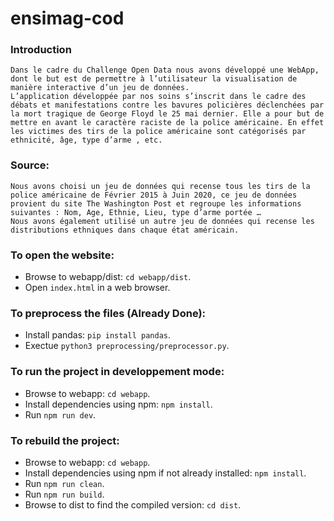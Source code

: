 # ensimag-cod

### Introduction
    Dans le cadre du Challenge Open Data nous avons développé une WebApp, dont le but est de permettre à l’utilisateur la visualisation de manière interactive d’un jeu de données.
    L’application développée par nos soins s’inscrit dans le cadre des débats et manifestations contre les bavures policières déclenchées par la mort tragique de George Floyd le 25 mai dernier. Elle a pour but de mettre en avant le caractère raciste de la police américaine. En effet les victimes des tirs de la police américaine sont catégorisés par ethnicité, âge, type d’arme , etc.

### Source:
    Nous avons choisi un jeu de données qui recense tous les tirs de la police américaine de Février 2015 à Juin 2020, ce jeu de données provient du site The Washington Post et regroupe les informations suivantes : Nom, Age, Ethnie, Lieu, type d’arme portée …
    Nous avons également utilisé un autre jeu de données qui recense les distributions ethniques dans chaque état américain. 

### To open the website:
- Browse to webapp/dist: `cd webapp/dist`.
- Open `index.html` in a web browser.

### To preprocess the files (Already Done):
- Install pandas: `pip install pandas`.
- Exectue `python3 preprocessing/preprocessor.py`.

### To run the project in developpement mode:
- Browse to webapp: `cd webapp`.
- Install dependencies using npm: `npm install`.
- Run `npm run dev`.

### To rebuild the project:
- Browse to webapp: `cd webapp`.
- Install dependencies using npm if not already installed: `npm install`.
- Run `npm run clean`.
- Run `npm run build`.
- Browse to dist to find the compiled version: `cd dist`.
